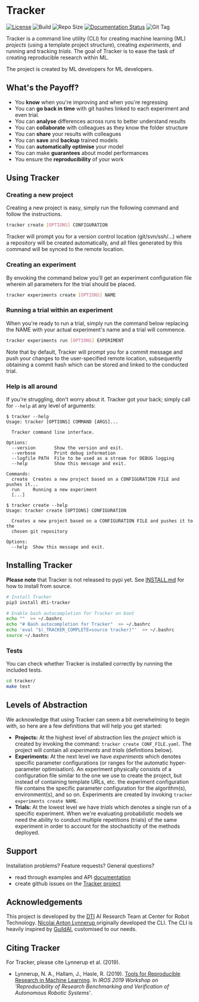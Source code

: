 # Tracker

[![License](https://img.shields.io/badge/License-BSD%203--Clause-blue.svg)](LICENSE)
![Build](https://img.shields.io/travis/dti-research/tracker)
![Repo Size](https://img.shields.io/github/repo-size/dti-research/tracker)
[![Documentation Status](https://readthedocs.org/projects/dti-tracker/badge/?version=latest)](https://dti-tracker.readthedocs.io/en/latest/?badge=latest)
![Git Tag](https://img.shields.io/github/tag-date/dti-research/tracker)

Tracker is a command line utility (CLI) for creating machine learning (ML) *projects* (using a template project structure), creating *experiments*, and running and tracking *trials*. The goal of Tracker is to ease the task of creating reproducible research within ML.

The project is created by ML developers for ML developers.

## What's the Payoff?

- You **know** when you're improving and when you're regressing
- You can **go back in time** with git hashes linked to each experiment and even trial.
- You can **analyse** differences across runs to better understand results
- You can **collaborate** with colleagues as they know the folder structure
- You can **share** your results with colleagues
- You can **save** and **backup** trained models
- You can **automatically optimise** your model 
- You can make **guarantees** about model performances
- You ensure the **reproducibility** of your work

## Using Tracker

### Creating a new project

Creating a new project is easy, simply run the following command and follow the instructions.

```bash
tracker create [OPTIONS] CONFIGURATION
```

Tracker will prompt you for a version control location (git/svn/ssh/...) where a repository will be created automatically, and all files generated by this command will be synced to the remote location. 


### Creating an experiment

By envoking the command below you'll get an experiment configuration file wherein all parameters for the trial should be placed.

```bash
tracker experiments create [OPTIONS] NAME
```

### Running a trial within an experiment

When you're ready to run a trial, simply run the command below replacing the NAME with your actual experiment's name and a trial will commence.

```bash
tracker experiments run [OPTIONS] EXPERIMENT
```

Note that by default, Tracker will prompt you for a commit message and push your changes to the user-specified remote location, subsequently obtaining a commit hash which can be stored and linked to the conducted trial. 

### Help is all around

If you're struggling, don't worry about it. Tracker got your back; simply call for `--help` at any level of arguments:

```
$ tracker --help
Usage: tracker [OPTIONS] COMMAND [ARGS]...

  Tracker command line interface.

Options:
  --version       Show the version and exit.
  --verbose       Print debug information
  --logfile PATH  File to be used as a stream for DEBUG logging
  --help          Show this message and exit.

Commands:
  create  Creates a new project based on a CONFIGURATION FILE and pushes it...
  run     Running a new experiment
  [...]
```

```
$ tracker create --help
Usage: tracker create [OPTIONS] CONFIGURATION

  Creates a new project based on a CONFIGURATION FILE and pushes it to the
  chosen git repository

Options:
  --help  Show this message and exit.

```

## Installing Tracker

**Please note** that Tracker is not released to pypi yet. See [INSTALL.md](./INSTALL.md) for how to install from source.

```bash
# Install Tracker
pip3 install dti-tracker

# Enable bash autocompletion for Tracker on boot
echo ""  >> ~/.bashrc
echo "# Bash autocompletion for Tracker"  >> ~/.bashrc
echo 'eval "$(_TRACKER_COMPLETE=source tracker)"'  >> ~/.bashrc
source ~/.bashrc
```

### Tests

You can check whether Tracker is installed correctly by running the included tests.

```bash
cd tracker/
make test
```

## Levels of Abstraction

We acknowledge that using Tracker can seem a bit overwhelming to begin with, so here are a few definitions that will help you get started:

- **Projects:** At the highest level of abstraction lies the *project* which is created by invoking the command: `tracker create CONF_FILE.yaml`. The project will contain all *experiments* and *trials* (definitions below).
- **Experiments:** At the next level we have *experiments* which denotes specific parameter configurations (or ranges for the automatic hyper-parameter optimisation). An experiment physically consists of a configuration file similar to the one we use to create the project, but instead of containing template URLs, etc. the experiment configuration file contains the specific parameter configuration for the algorithm(s), environment(s), and so on. Experiments are created by invoking `tracker experiments create NAME`.
- **Trials:** At the lowest level we have *trials* which denotes a single run of a specific experiment. When we're evaluating probabilistic models we need the ability to conduct multiple repetitions (trials) of the same experiment in order to account for the stochasticity of the methods deployed.

## Support

Installation problems? Feature requests? General questions?
* read through examples and API [documentation](./docs)
* create github issues on the [Tracker project](https://github.com/dti-research/tracker)

## Acknowledgements

This project is developed by the [DTI](https://www.dti.dk/) AI Research Team at Center for Robot Technology. [Nicolai Anton Lynnerup
](https://github.com/nily-dti) originally developed the CLI. The CLI is heavily inspired by [GuildAI](https://github.com/guildai/guildai), customised to our needs.

## Citing Tracker

For Tracker, please cite Lynnerup et al. (2019).

* Lynnerup, N. A., Hallam, J., Hasle, R. (2019). [Tools for Reproducible Research in Machine Learning](references/IROS_2019___Tools_for_Reproducible_Research.pdf). In *IROS 2019 Workshop on 'Reproducibility of Research Benchmarking and Verification of Autonomous Robotic Systems'*.
